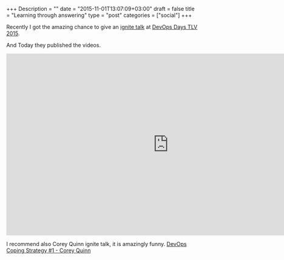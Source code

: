+++
Description = ""
date = "2015-11-01T13:07:09+03:00"
draft = false
title = "Learning through answering"
type = "post"
categories = ["social"]
+++

Recently I got the amazing chance to give an [ignite talk](http://www.devopsdays.org/events/2015-telaviv/program/ignite_eran_zimbler.html) at [DevOps Days TLV 2015](http://www.devopsdays.org/events/2015-telaviv).

And Today they published the videos.
<!--more-->

<iframe width="853" height="480" src="https://www.youtube.com/embed/Shvwm7pERSI?rel=0" frameborder="0" allowfullscreen></iframe>

I recommend also Corey Quinn ignite talk, it is amazingly funny. [DevOps Coping Strategy #1 - Corey Quinn](https://youtu.be/sZy-BAzUO4g)



